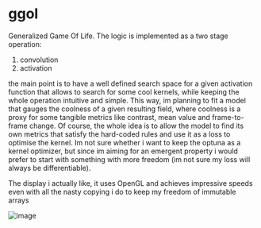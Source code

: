 # ggol
Generalized Game Of Life.
The logic is implemented as a two stage operation:
1. convolution
2. activation

the main point is to have a well defined search space for a given activation function that allows to search for some cool kernels, while keeping the whole operation intuitive and simple. This way, im planning to fit a model that gauges the coolness of a given resulting field, where coolness is a proxy for some tangible metrics like contrast, mean value and frame-to-frame change. Of course, the whole idea is to allow the model to find its own metrics that satisfy the hard-coded rules and use it as a loss to optimise the kernel. Im not sure whether i want to keep the optuna as a kernel optimizer, but since im aiming for an emergent property i would prefer to start with something with more freedom (im not sure my loss will always be differentiable).

The display i actually like, it uses OpenGL and achieves impressive speeds even with all the nasty copying i do to keep my freedom of immutable arrays


![image](https://github.com/iliya-malecki/ggol/assets/53195438/7ed57947-7221-47d6-9163-3867ce9e62c9)

